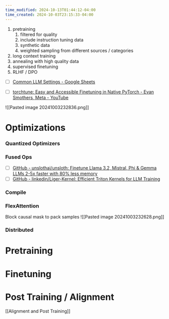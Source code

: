 ```yaml
---
time_modified: 2024-10-13T01:44:12-04:00
time_created: 2024-10-03T23:15:33-04:00
---
```


1. pretraining
	1. filtered for quality
	2. include instruction tuning data
	3. synthetic data
	4. weighted sampling from different sources / categories
2. long context training
3. annealing with high quality data
4. supervised finetuning
5. RLHF / DPO


- [ ] [Common LLM Settings - Google Sheets](https://docs.google.com/spreadsheets/d/14vbBbuRMEHoqeuMHkTfw3uiZVmyXNuoSp8s-aHvfvZk/edit?gid=0#gid=0)

- [ ] [torchtune: Easy and Accessible Finetuning in Native PyTorch - Evan Smothers, Meta - YouTube](https://www.youtube.com/watch?v=43X9E25-Qg0)

![[Pasted image 20241003232836.png]]

# Optimizations

### Quantized Optimizers

### Fused Ops

- [ ] [GitHub - unslothai/unsloth: Finetune Llama 3.2, Mistral, Phi & Gemma LLMs 2-5x faster with 80% less memory](https://github.com/unslothai/unsloth/tree/main)
- [ ] [GitHub - linkedin/Liger-Kernel: Efficient Triton Kernels for LLM Training](https://github.com/linkedin/Liger-Kernel)

### Compile

### FlexAttention

Block causal mask  to pack samples
![[Pasted image 20241003232628.png]]


### Distributed

# Pretraining


# Finetuning


# Post Training / Alignment

[[Alignment and Post Training]]

